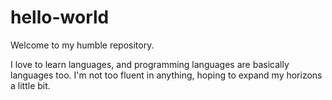 # hello-world
Welcome to my humble repository.

I love to learn  languages, and programming languages are basically languages too.  I'm not too fluent in anything, hoping to expand my horizons a little bit.  
